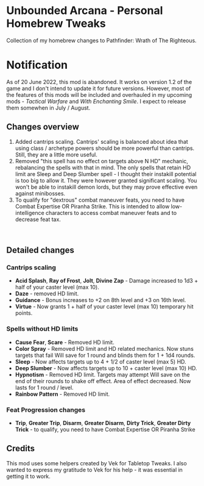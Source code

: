 # Unbounded Arcana - Personal Homebrew Tweaks

Collection of my homebrew changes to Pathfinder: Wrath of The Righteous.

# Notification
As of 20 June 2022, this mod is abandoned. It works on version 1.2 of the game and I don't intend to update it for future versions. However, most of the features of this mods will be included and overhauled in my upcoming mods - *Tactical Warfare* and *With Enchanting Smile*. I expect to release them somewhen in July / August.

## Changes overview
1. Added cantrips scaling. Cantrips' scaling is balanced about idea that using class / archetype powers should be more powerful than cantrips. Still, they are a little more useful.
2. Removed "this spell has no effect on targets above N HD" mechanic, rebalancing the spells with that in mind. The only spells that retain HD limit are Sleep and Deep Slumber spell - I thought their instakill potential is too big to allow it. They were however granted significant scaling. You won't be able to instakill demon lords, but they may prove effective even against minibosses.
3. To qualify for "dextrous" combat maneuver feats, you need to have Combat Expertise OR Piranha Strike. This is intended to allow low-intelligence characters to access combat maneuver feats and to decrease feat tax.

<br>

## Detailed changes

### Cantrips scaling
- **Acid Splash**, **Ray of Frost**, **Jolt**, **Divine Zap** - Damage increased to 1d3 + half of your caster level (max 10).
- **Daze** - removed HD limit.
- **Guidance** - Bonus increases to +2 on 8th level and +3 on 16th level.
- **Virtue** - Now grants 1 + half of your caster level (max 10) temporary hit points.

### Spells without HD limits
- **Cause Fear**, **Scare** - Removed HD limit.
- **Color Spray** - Removed HD limit and HD related mechanics. Now stuns targets that fail Will save for 1 round and blinds them for 1 + 1d4 rounds.
- **Sleep** - Now affects targets up to 4 + 1/2 of caster level (max 5) HD.
- **Deep Slumber** - Now affects targets up to 10 + caster level (max 10) HD.
- **Hypnotism** - Removed HD limit. Targets may attempt Will save on the end of their rounds to shake off effect. Area of effect decreased. Now lasts for 1 round / level.
- **Rainbow Pattern** - Removed HD limit.

### Feat Progression changes
- **Trip**, **Greater Trip**, **Disarm**, **Greater Disarm**, **Dirty Trick**, **Greater Dirty Trick** - to qualify, you need to have Combat Expertise OR Piranha Strike


## Credits
This mod uses some helpers created by Vek for Tabletop Tweaks. I also wanted to express my gratitude to Vek for his help - it was essential in getting it to work.
